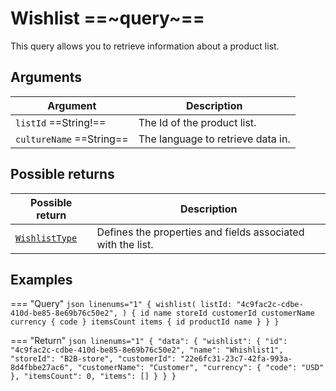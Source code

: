 # Wishlist ==~query~==

This query allows you to retrieve information about a product list. 

## Arguments

| Argument                     | Description                                                             |
|------------------------------|-------------------------------------------------------------------------|
| `listId` ==String!==         | The Id of the product list.                                             |
| `cultureName` ==String==     | The language to retrieve data in.                                       |

## Possible returns

| Possible return                                         	| Description                                               	|
|---------------------------------------------------------	|---------------------------------------------------------	  |
| [`WishlistType`](../objects/wishlist-type.md)             | Defines the properties and fields associated with the list.	|

## Examples

=== "Query"
    ```json linenums="1"
    {
      wishlist(
        listId: "4c9fac2c-cdbe-410d-be85-8e69b76c50e2",
        ) {
        id
        name
        storeId
        customerId
        customerName
        currency {
          code
        }
        itemsCount
        items {
          id
          productId
          name
        }
      }
    }
    ```

=== "Return"
    ```json linenums="1"
    {
      "data": {
        "wishlist": {
          "id": "4c9fac2c-cdbe-410d-be85-8e69b76c50e2",
          "name": "Whishlist1",
          "storeId": "B2B-store",
          "customerId": "22e6fc31-23c7-42fa-993a-8d4fbbe27ac6",
          "customerName": "Customer",
          "currency": {
            "code": "USD"
          },
          "itemsCount": 0,
          "items": []
        }
      }
    }
    ```
